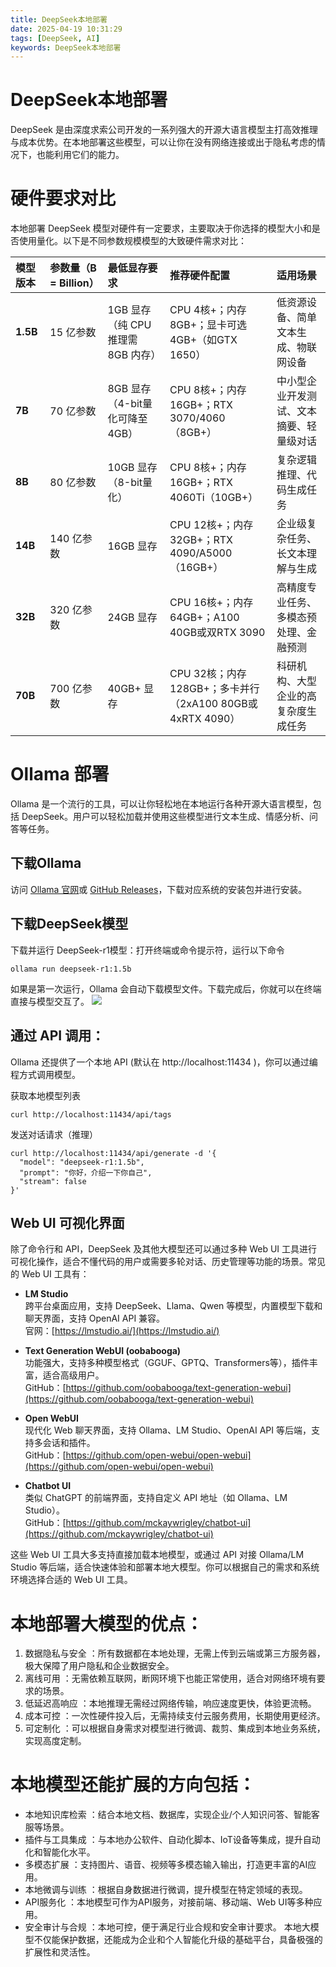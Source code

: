 ```yaml
---
title: DeepSeek本地部署
date: 2025-04-19 10:31:29
tags: [DeepSeek, AI]
keywords: DeepSeek本地部署
---
```

# DeepSeek本地部署
DeepSeek 是由深度求索公司开发的一系列强大的开源大语言模型主打高效推理与成本优势。在本地部署这些模型，可以让你在没有网络连接或出于隐私考虑的情况下，也能利用它们的能力。
<!--more-->

# 硬件要求对比

本地部署 DeepSeek 模型对硬件有一定要求，主要取决于你选择的模型大小和是否使用量化。以下是不同参数规模模型的大致硬件需求对比：

| 模型版本 | 参数量（B = Billion） | 最低显存要求 | 推荐硬件配置 | 适用场景 |
|:---------|:---------------------|:------------|:------------|:---------|
| **1.5B** | 15 亿参数 | 1GB 显存（纯 CPU 推理需 8GB 内存） | CPU 4核+；内存8GB+；显卡可选4GB+（如GTX 1650） | 低资源设备、简单文本生成、物联网设备 |
| **7B** | 70 亿参数 | 8GB 显存（4-bit量化可降至4GB） | CPU 8核+；内存16GB+；RTX 3070/4060（8GB+） | 中小型企业开发测试、文本摘要、轻量级对话 |
| **8B** | 80 亿参数 | 10GB 显存（8-bit量化） | CPU 8核+；内存16GB+；RTX 4060Ti（10GB+） | 复杂逻辑推理、代码生成任务 |
| **14B** | 140 亿参数 | 16GB 显存 | CPU 12核+；内存32GB+；RTX 4090/A5000（16GB+） | 企业级复杂任务、长文本理解与生成 |
| **32B** | 320 亿参数 | 24GB 显存 | CPU 16核+；内存64GB+；A100 40GB或双RTX 3090 | 高精度专业任务、多模态预处理、金融预测 |
| **70B** | 700 亿参数 | 40GB+ 显存 | CPU 32核；内存128GB+；多卡并行（2xA100 80GB或4xRTX 4090） | 科研机构、大型企业的高复杂度生成任务 |

# Ollama 部署
Ollama 是一个流行的工具，可以让你轻松地在本地运行各种开源大语言模型，包括 DeepSeek。用户可以轻松加载并使用这些模型进行文本生成、情感分析、问答等任务。

## 下载Ollama
访问 [Ollama 官网](https://ollama.com/download)或 [GitHub Releases](https://github.com/ollama/ollama/releases)，下载对应系统的安装包并进行安装。

## 下载DeepSeek模型
下载并运行 DeepSeek-r1模型：打开终端或命令提示符，运行以下命令
```
ollama run deepseek-r1:1.5b
```
如果是第一次运行，Ollama 会自动下载模型文件。下载完成后，你就可以在终端直接与模型交互了。
![](https://hexo-1252491761.cos.ap-beijing.myqcloud.com/DeepSeek%E6%9C%AC%E5%9C%B0%E9%83%A8%E7%BD%B2/20250419112056.png)

## 通过 API 调用：
Ollama 还提供了一个本地 API (默认在 http://localhost:11434 )，你可以通过编程方式调用模型。

获取本地模型列表
```
curl http://localhost:11434/api/tags
```

发送对话请求（推理）
```
curl http://localhost:11434/api/generate -d '{
  "model": "deepseek-r1:1.5b",
  "prompt": "你好，介绍一下你自己",
  "stream": false
}'
```

## Web UI 可视化界面

除了命令行和 API，DeepSeek 及其他大模型还可以通过多种 Web UI 工具进行可视化操作，适合不懂代码的用户或需要多轮对话、历史管理等功能的场景。常见的 Web UI 工具有：

- **LM Studio**  
  跨平台桌面应用，支持 DeepSeek、Llama、Qwen 等模型，内置模型下载和聊天界面，支持 OpenAI API 兼容。  
  官网：[https://lmstudio.ai/](https://lmstudio.ai/)

- **Text Generation WebUI (oobabooga)**  
  功能强大，支持多种模型格式（GGUF、GPTQ、Transformers等），插件丰富，适合高级用户。  
  GitHub：[https://github.com/oobabooga/text-generation-webui](https://github.com/oobabooga/text-generation-webui)

- **Open WebUI**  
  现代化 Web 聊天界面，支持 Ollama、LM Studio、OpenAI API 等后端，支持多会话和插件。  
  GitHub：[https://github.com/open-webui/open-webui](https://github.com/open-webui/open-webui)

- **Chatbot UI**  
  类似 ChatGPT 的前端界面，支持自定义 API 地址（如 Ollama、LM Studio）。  
  GitHub：[https://github.com/mckaywrigley/chatbot-ui](https://github.com/mckaywrigley/chatbot-ui)

这些 Web UI 工具大多支持直接加载本地模型，或通过 API 对接 Ollama/LM Studio 等后端，适合快速体验和部署本地大模型。你可以根据自己的需求和系统环境选择合适的 Web UI 工具。

# 本地部署大模型的优点：

1. 数据隐私与安全 ：所有数据都在本地处理，无需上传到云端或第三方服务器，极大保障了用户隐私和企业数据安全。
2. 离线可用 ：无需依赖互联网，断网环境下也能正常使用，适合对网络环境有要求的场景。
3. 低延迟高响应 ：本地推理无需经过网络传输，响应速度更快，体验更流畅。
4. 成本可控 ：一次性硬件投入后，无需持续支付云服务费用，长期使用更经济。
5. 可定制化 ：可以根据自身需求对模型进行微调、裁剪、集成到本地业务系统，实现高度定制。

# 本地模型还能扩展的方向包括：
- 本地知识库检索 ：结合本地文档、数据库，实现企业/个人知识问答、智能客服等场景。
- 插件与工具集成 ：与本地办公软件、自动化脚本、IoT设备等集成，提升自动化和智能化水平。
- 多模态扩展 ：支持图片、语音、视频等多模态输入输出，打造更丰富的AI应用。
- 本地微调与训练 ：根据自身数据进行微调，提升模型在特定领域的表现。
- API服务化 ：本地模型可作为API服务，对接前端、移动端、Web UI等多种应用。
- 安全审计与合规 ：本地可控，便于满足行业合规和安全审计要求。
本地大模型不仅能保护数据，还能成为企业和个人智能化升级的基础平台，具备极强的扩展性和灵活性。
